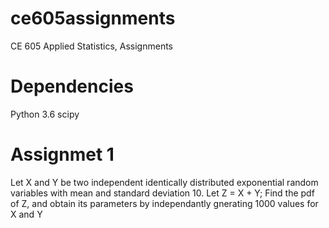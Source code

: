 # ce605assignments
CE 605 Applied Statistics, Assignments

# Dependencies
Python 3.6
scipy

# Assignmet  1
Let X and Y be two independent identically distributed exponential random variables with mean and standard deviation 10.
Let Z = X + Y;
Find the pdf of Z, and obtain its parameters by independantly gnerating 1000 values for X and Y

